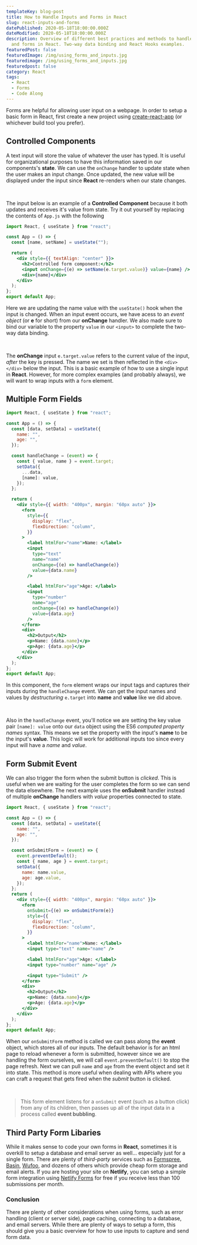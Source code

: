 ```yaml
---
templateKey: blog-post
title: How to Handle Inputs and Forms in React
slug: react-inputs-and-forms
datePublished: 2020-05-18T18:00:00.000Z
dateModified: 2020-05-18T18:00:00.000Z
description: Overview of different best practices and methods to handle inputs
  and forms in React. Two-way data binding and React Hooks examples.
featuredPost: false
featuredImage: /img/using_forms_and_inputs.jpg
featuredimage: /img/using_forms_and_inputs.jpg
featuredpost: false
category: React
tags:
  - React
  - Forms
  - Code Along
---
```

Forms are helpful for allowing user input on a webpage. In order to setup a basic form in React, first create a new project using [create-react-app](https://www.code-boost.com/create-react-app/) (or whichever build tool you prefer).

## Controlled Components

A text input will store the value of whatever the user has typed. It is useful for organizational purposes to have this information saved in our components's **state**. We can use the `onChange` handler to update state when the user makes an input change. Once updated, the new value will be displayed under the input since **React** re-renders when our state changes. 

&nbsp;  

The input below is an example of a **Controlled Component** because it both updates and receives it's value from state. Try it out yourself by replacing the contents of `App.js` with the following

```jsx
import React, { useState } from "react";

const App = () => {
  const [name, setName] = useState("");

  return (
    <div style={{ textAlign: "center" }}>
      <h2>Controlled form component:</h2>
      <input onChange={(e) => setName(e.target.value)} value={name} />
      <div>{name}</div>
    </div>
  );
};
export default App;
```

Here we are updating the name value with the `useState()` hook when the input is changed. When an input event occurs, we have acess to an *event object* (or **e** for short) from our **onChange** handler. We also made sure to bind our variable to the property `value` in our `<input>`  to complete the two-way data binding.

&nbsp;

The **onChange** input `e.target.value` refers to the current value of the input, *after* the key is pressed. The name we set is then reflected in the `<div></div>` below the input. This is a basic example of how to use a single input in **React**. However, for more complex examples (and probably always), we will want to wrap inputs with a `form` element.

## Multiple Form Fields

```jsx
import React, { useState } from "react";

const App = () => {
  const [data, setData] = useState({
    name: "",
    age: "",
  });

  const handleChange = (event) => {
    const { value, name } = event.target;
    setData({
      ...data,
      [name]: value,
    });
  };

  return (
    <div style={{ width: "400px", margin: "60px auto" }}>
      <form
        style={{
          display: "flex",
          flexDirection: "column",
        }}
      >
        <label htmlFor="name">Name: </label>
        <input
          type="text"
          name="name"
          onChange={(e) => handleChange(e)}
          value={data.name}
        />

        <label htmlFor="age">Age: </label>
        <input
          type="number"
          name="age"
          onChange={(e) => handleChange(e)}
          value={data.age}
        />
      </form>
      <div>
        <h2>Output</h2>
        <p>Name: {data.name}</p>
        <p>Age: {data.age}</p>
      </div>
    </div>
  );
};
export default App;
```

In this component, the `form` element wraps our input tags and captures their inputs during the `handleChange` event. We can get the input names and values by *destructuring* `e.target` into **name** and **value** like we did above. 

&nbsp;

Also in the `handleChange` event, you'll notice we are setting the key value pair `[name]: value` onto our `data` object using the ES6 *computed property names* syntax. This means we set the property with the input's **name** to be the input's **value**. This logic will work for additional inputs too since every input will have a *name* and *value*.

## Form Submit Event

We can also trigger the form when the submit button is *clicked*. This is useful when we are waiting for the user completes the form so we can send the data elsewhere. The next example uses the **onSubmit** handler instead of multiple **onChange** handlers with *value* properties connected to state.

```jsx
import React, { useState } from "react";

const App = () => {
  const [data, setData] = useState({
    name: "",
    age: "",
  });

  const onSubmitForm = (event) => {
    event.preventDefault();
    const { name, age } = event.target;
    setData({
      name: name.value,
      age: age.value,
    });
  };
  return (
    <div style={{ width: "400px", margin: "60px auto" }}>
      <form
        onSubmit={(e) => onSubmitForm(e)}
        style={{
          display: "flex",
          flexDirection: "column",
        }}
      >
        <label htmlFor="name">Name: </label>
        <input type="text" name="name" />

        <label htmlFor="age">Age: </label>
        <input type="number" name="age" />

        <input type="Submit" />
      </form>
      <div>
        <h2>Output</h2>
        <p>Name: {data.name}</p>
        <p>Age: {data.age}</p>
      </div>
    </div>
  );
};
export default App;
```

When our `onSubmitForm` method is called we can pass along the **event** object, which stores all of our inputs. The default behavior is for an html page to reload whenever a form is submitted, however since we are handling the form ourselves, we will call `event.preventDefault()` to stop the page refresh. Next we can pull `name` and `age` from the event object and set it into state. This method is more useful when dealing with APIs where you can craft a request that gets fired when the *submit* button is clicked.

&nbsp;

> This form element listens for a `onSubmit` event (such as a button click) from any of its children, then passes up all of the input data in a process called **event bubbling**.

## Third Party Form Libaries

While it makes sense to code your own forms in **React**, sometimes it is overkill to setup a database and email server as well... especially just for a single form. There are plenty of *third-party* services such as [Formspree](https://formspree.io/), [Basin](https://usebasin.com/), [Wufoo](https://www.wufoo.com/), and dozens of others which provide cheap form storage and email alerts. If you are hosting your site on **Netlify**, you can setup a simple form integration using [Netlify Forms](https://www.netlify.com/products/forms/) for free if you receive less than 100 submissions per month.

### Conclusion

There are plenty of other considerations when using forms, such as error handling (client or server side), page caching, connecting to a database, and email servers. While there are plenty of ways to setup a form, this should give you a basic overview for how to use inputs to capture and send form data.
